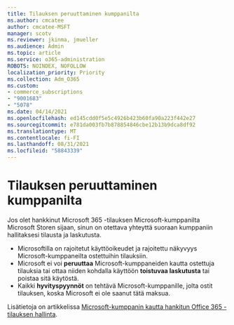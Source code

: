 ```yaml
---
title: Tilauksen peruuttaminen kumppanilta
ms.author: cmcatee
author: cmcatee-MSFT
manager: scotv
ms.reviewer: jkinma, jmueller
ms.audience: Admin
ms.topic: article
ms.service: o365-administration
ROBOTS: NOINDEX, NOFOLLOW
localization_priority: Priority
ms.collection: Adm_O365
ms.custom:
- commerce_subscriptions
- "9001683"
- "5078"
ms.date: 04/14/2021
ms.openlocfilehash: ed145cdd0f5e5c4926b423b60fa90a223f442e27
ms.sourcegitcommit: e781da003fb7b878854846cbe12b13b9dca8df92
ms.translationtype: MT
ms.contentlocale: fi-FI
ms.lasthandoff: 08/31/2021
ms.locfileid: "58843339"
---
```

# <a name="cancel-subscription-from-partner"></a>Tilauksen peruuttaminen kumppanilta

Jos olet hankkinut Microsoft 365 -tilauksen Microsoft-kumppanilta Microsoft Storen sijaan, sinun on otettava yhteyttä suoraan kumppaniin hallitaksesi tilausta ja laskutusta.

- Microsoftilla on rajoitetut käyttöoikeudet ja rajoitettu näkyvyys Microsoft-kumppaneilta ostettuihin tilauksiin. 
- Microsoft ei voi **peruuttaa** Microsoft-kumppaneiden kautta ostettuja tilauksia tai ottaa niiden kohdalla käyttöön **toistuvaa laskutusta** tai poistaa sitä käytöstä. 
- Kaikki **hyvityspyynnöt** on tehtävä Microsoft-kumppanille, jolta ostit tilauksen, koska Microsoft ei ole saanut tätä maksua. 

Lisätietoja on artikkelissa [Microsoft-kumppanin kautta hankitun Office 365 -tilauksen hallinta](https://support.microsoft.com/help/4230739/microsoft-account-manage-office-365-subscription-from-third-party). 
